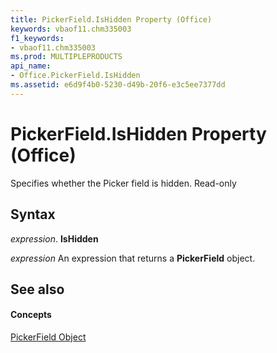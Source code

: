 ```yaml
---
title: PickerField.IsHidden Property (Office)
keywords: vbaof11.chm335003
f1_keywords:
- vbaof11.chm335003
ms.prod: MULTIPLEPRODUCTS
api_name:
- Office.PickerField.IsHidden
ms.assetid: e6d9f4b0-5230-d49b-20f6-e3c5ee7377dd
---
```



# PickerField.IsHidden Property (Office)

Specifies whether the Picker field is hidden. Read-only


## Syntax

 _expression_. **IsHidden**

 _expression_ An expression that returns a **PickerField** object.


## See also


#### Concepts


[PickerField Object](pickerfield-object-office.md)

